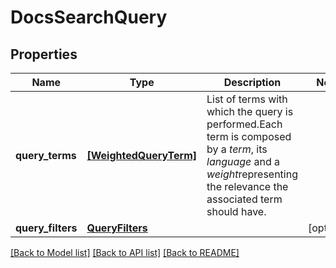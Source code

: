 # DocsSearchQuery


## Properties
Name | Type | Description | Notes
------------ | ------------- | ------------- | -------------
**query_terms** | [**[WeightedQueryTerm]**](WeightedQueryTerm.md) | List of terms with which the query is performed.Each term is composed by a *term*, its *language* and a *weight*representing the relevance the associated term should have. | 
**query_filters** | [**QueryFilters**](QueryFilters.md) |  | [optional] 

[[Back to Model list]](../README.md#documentation-for-models) [[Back to API list]](../README.md#documentation-for-api-endpoints) [[Back to README]](../README.md)


